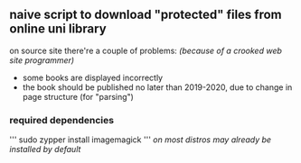 ## naive script to download "protected" files from online uni library 

on source site there're a couple of problems:
*(because of a crooked web site programmer)*
* some books are displayed incorrectly 
* the book should be published no later than 2019-2020, due to change in page structure (for "parsing")

### required dependencies
'''
sudo zypper install imagemagick 
'''
*on most distros may already be installed by default*




